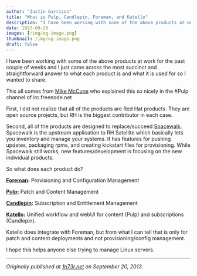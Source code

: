 ```yaml
---
author: "Justin Garrison"
title: "What is Pulp, Candlepin, Foreman, and Katello"
description: "I have been working with some of the above products at work for the past couple of weeks and I just cam"
date: 2013-09-20
images: [/img/og-image.png]
thumbnail: /img/og-image.png
draft: false
---
```


I have been working with some of the above products at work for the past couple of weeks and I just came across the most succinct and straightforward answer to what each product is and what it is used for so I wanted to share.

This all comes from [Mike McCune](https://twitter.com/mccun934) who explained this so nicely in the #Pulp channel of irc.freenode.net

First, I did not realize that all of the products are Red Hat products. They are open source projects, but RH is the biggest contributor in each case.

Second, all of the products are designed to replace/succeed [Spacewalk](http://spacewalk.redhat.com/). Spacewalk is the upstream application to RH Satellite which basically lets you inventory and manage your systems. It has features for pushing updates, packaging rpms, and creating kickstart files for provisioning. While Spacewalk still works, new features/development is focusing on the new individual products.

So what does each product do?

**[Foreman](http://theforeman.org/):** Provisioning and Configuration Management

**[Pulp](http://www.pulpproject.org/):** Patch and Content Management

**[Candlepin](http://www.candlepinproject.org/):** Subscription and Entitlement Management

**[Katello](http://www.katello.org/):** Unified workflow and webUI for content (Pulp) and subscriptions (Candlepin).

Katello does integrate with Foreman, but from what I can tell that is only for patch and content deployments and not provisioning/config management.

I hope this helps anyone else trying to manage Linux servers.

---

_Originally published at [1n73r.net](http://1n73r.net/2013/09/20/what-is-pulp-candlepin-foreman-and-katello/) on September 20, 2013._
